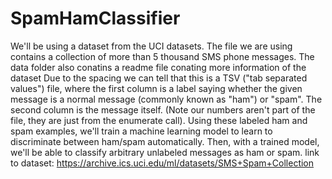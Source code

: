 # SpamHamClassifier
We'll be using a dataset from the UCI datasets. The file we are using contains a collection of more than 5 thousand SMS phone messages. The data folder also conatins a readme file conating more information of the dataset  Due to the spacing we can tell that this is a TSV ("tab separated values") file, where the first column is a label saying whether the given message is a normal message (commonly known as "ham") or "spam". The second column is the message itself. (Note our numbers aren't part of the file, they are just from the enumerate call).  Using these labeled ham and spam examples, we'll train a machine learning model to learn to discriminate between ham/spam automatically. Then, with a trained model, we'll be able to classify arbitrary unlabeled messages as ham or spam.  link to dataset: https://archive.ics.uci.edu/ml/datasets/SMS+Spam+Collection
